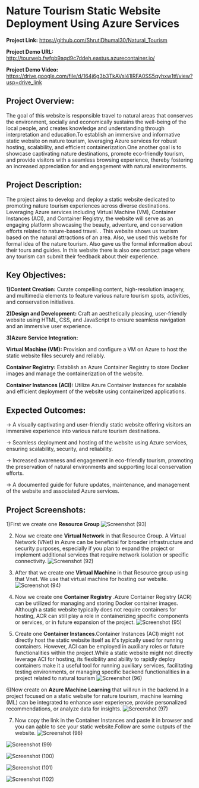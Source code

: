 # Nature Tourism Static Website Deployment Using Azure Services

**Project Link:** https://github.com/ShrutiDhumal30/Natural_Tourism

**Project Demo URL:** http://tourweb.fwfpb9aqd9c7ddeh.eastus.azurecontainer.io/

**Project Demo Video:** https://drive.google.com/file/d/164j6g3b3TkAVsl41lRFA0SS5qyhxw1tf/view?usp=drive_link

## Project Overview:
The goal of this website is responsible travel to natural areas that conserves the environment, socially and economically sustains the well-being of the local people,
and creates knowledge and understanding through interpretation and education.To establish an immersive and informative static website on nature tourism, leveraging Azure services for robust hosting,
scalability, and efficient containerization.One another goal is to showcase captivating nature destinations, promote eco-friendly tourism, and provide visitors with a seamless browsing experience, 
thereby fostering an increased appreciation for and engagement with natural environments.


## Project Description:
The project aims to develop and deploy a static website dedicated to promoting nature tourism experiences across diverse destinations. Leveraging Azure services including Virtual Machine (VM), 
Container Instances (ACI), and Container Registry, the website will serve as an engaging platform showcasing the beauty, adventure, and conservation efforts related to nature-based travel.
. This website shows us tourism based on the natural attractions of an area. Also, we used this website for formal idea of the nature tourism. Also gave us the formal information about their tours and guides.
In this website there is also one contact page where any tourism can submit their feedback about their experience. 


## Key Objectives:
**1)Content Creation:** Curate compelling content, high-resolution imagery, and multimedia elements to feature various nature tourism spots, activities, and conservation initiatives.

**2)Design and Development:** Craft an aesthetically pleasing, user-friendly website using HTML, CSS, and JavaScript to ensure seamless navigation and an immersive user experience.

**3)Azure Service Integration:**

**Virtual Machine (VM):** Provision and configure a VM on Azure to host the static website files securely and reliably.

**Container Registry:** Establish an Azure Container Registry to store Docker images and manage the containerization of the website.

**Container Instances (ACI):** Utilize Azure Container Instances for scalable and efficient deployment of the website using containerized applications.


## Expected Outcomes:

-> A visually captivating and user-friendly static website offering visitors an immersive experience into various nature tourism destinations.

-> Seamless deployment and hosting of the website using Azure services, ensuring scalability, security, and reliability.

-> Increased awareness and engagement in eco-friendly tourism, promoting the preservation of natural environments and supporting local conservation efforts.

-> A documented guide for future updates, maintenance, and management of the website and associated Azure services.


## Project Screenshots:
1)First we create one **Resource Group** 
![Screenshot (93)](https://github.com/ShrutiDhumal30/Natural_Tourism/assets/147820452/3c1b7236-cb39-4478-8a53-6f18e9700ac8)

2) Now we create one **Virtual Network** in that Resource Group. A Virtual Network (VNet) in Azure can be beneficial for broader infrastructure and security purposes,
especially if you plan to expand the project or implement additional services that require network isolation or specific connectivity.
![Screenshot (92)](https://github.com/ShrutiDhumal30/Natural_Tourism/assets/147820452/8d9ec619-d5a5-4924-ba39-fa901a5ee470)

3) After that we create one **Virtual Machine** in that Resource group using that Vnet. We use that virtual machine for hosting our website.
 ![Screenshot (94)](https://github.com/ShrutiDhumal30/Natural_Tourism/assets/147820452/0dbe5507-c20d-4833-96ee-b22990545754)

4) Now we create one **Container Registry** .Azure Container Registry (ACR) can be utilized for managing and storing Docker container images.
 Although a static website typically does not require containers for hosting, ACR can still play a role in containerizing specific components or services, or in future expansion of the project.
![Screenshot (95)](https://github.com/ShrutiDhumal30/Natural_Tourism/assets/147820452/742a8d7c-9808-4773-9d05-d2488791e171)

5) Create one **Container Instances**.Container Instances (ACI) might not directly host the static website itself as it's typically used for running containers.
 However, ACI can be employed in auxiliary roles or future functionalities within the project.While a static website might not directly leverage ACI for hosting, its flexibility and ability to
 rapidly deploy containers make it a useful tool for running auxiliary services, facilitating testing environments, or managing specific backend functionalities in a project related to natural tourism
![Screenshot (96)](https://github.com/ShrutiDhumal30/Natural_Tourism/assets/147820452/b6fa2ecb-6904-4aed-94a3-aee4a92c1ee2)

6)Now create on **Azure Machine Learning** that will run in the backend.In a project focused on a static website for nature tourism, machine learning (ML) can be integrated to enhance user experience,
provide personalized recommendations, or analyze data for insights.
![Screenshot (97)](https://github.com/ShrutiDhumal30/Natural_Tourism/assets/147820452/653815e4-c57b-4549-9b8d-bba5000b543c)

7) Now copy the link in the Container Instances and paste it in browser and you can aable to see your static website.Follow are some outputs of the website.
![Screenshot (98)](https://github.com/ShrutiDhumal30/Natural_Tourism/assets/147820452/f3684543-a251-473c-abcb-a09eda2f0aad)

![Screenshot (99)](https://github.com/ShrutiDhumal30/Natural_Tourism/assets/147820452/6545c048-bbbd-4b52-aed5-8498614dccfd)

![Screenshot (100)](https://github.com/ShrutiDhumal30/Natural_Tourism/assets/147820452/93116308-ce49-4b3f-b65e-557ccff6bc7c)

![Screenshot (101)](https://github.com/ShrutiDhumal30/Natural_Tourism/assets/147820452/274d0db8-ec91-4ab7-97ec-2d93ef073633)

![Screenshot (102)](https://github.com/ShrutiDhumal30/Natural_Tourism/assets/147820452/a182c8d8-45a6-4c8a-a521-f7e4eeddcae0)

   
 
